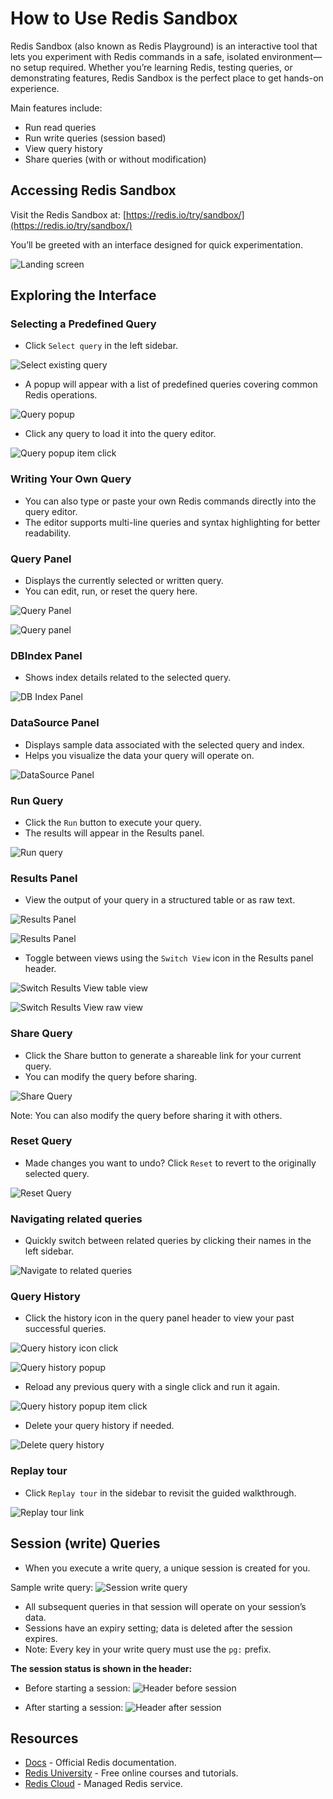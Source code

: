 # How to Use Redis Sandbox

Redis Sandbox (also known as Redis Playground) is an interactive tool that lets you experiment with Redis commands in a safe, isolated environment—no setup required. Whether you’re learning Redis, testing queries, or demonstrating features, Redis Sandbox is the perfect place to get hands-on experience.

Main features include:

- Run read queries
- Run write queries (session based)
- View query history
- Share queries (with or without modification)

## Accessing Redis Sandbox

Visit the Redis Sandbox at: [https://redis.io/try/sandbox/](https://redis.io/try/sandbox/)

You’ll be greeted with an interface designed for quick experimentation.

![Landing screen](./images/landing-screen.png)

## Exploring the Interface

### Selecting a Predefined Query

- Click `Select query` in the left sidebar.

![Select existing query](./images/select-query.png)

- A popup will appear with a list of predefined queries covering common Redis operations.

![Query popup](./images/query-popup.png)

- Click any query to load it into the query editor.

![Query popup item click](./images/query-popup-item-click.png)

### Writing Your Own Query

- You can also type or paste your own Redis commands directly into the query editor.
- The editor supports multi-line queries and syntax highlighting for better readability.

### Query Panel

- Displays the currently selected or written query.
- You can edit, run, or reset the query here.

![Query Panel](./images/query-panel-tour-step.png)

![Query panel](./images/query-panel.png)

### DBIndex Panel

- Shows index details related to the selected query.

![DB Index Panel](./images/dbindex-panel-tour-step.png)

### DataSource Panel

- Displays sample data associated with the selected query and index.
- Helps you visualize the data your query will operate on.

![DataSource Panel](./images/datasource-panel-tour-step.png)

### Run Query

- Click the `Run` button to execute your query.
- The results will appear in the Results panel.

![Run query](./images/run-query-tour-step.png)

### Results Panel

- View the output of your query in a structured table or as raw text.

![Results Panel](./images/results-panel-tour-step.png)

![Results Panel](./images/results-panel.png)

- Toggle between views using the `Switch View` icon in the Results panel header.

![Switch Results View table view](./images/switch-results-view-tbl.png)

![Switch Results View raw view](./images/switch-results-view-raw.png)

### Share Query

- Click the Share button to generate a shareable link for your current query.
- You can modify the query before sharing.

![Share Query](./images/share-query-tour-step.png)

Note: You can also modify the query before sharing it with others.

### Reset Query

- Made changes you want to undo? Click `Reset` to revert to the originally selected query.

![Reset Query](./images/reset-query-tour-step.png)

### Navigating related queries

- Quickly switch between related queries by clicking their names in the left sidebar.

![Navigate to related queries](./images/navigate-related-queries-tour-step.png)

### Query History

- Click the history icon in the query panel header to view your past successful queries.

![Query history icon click](./images/query-history-icon.png)

![Query history popup](./images/query-history-popup.png)

- Reload any previous query with a single click and run it again.

![Query history popup item click](./images/query-history-popup-load-query.png)

- Delete your query history if needed.

![Delete query history](./images/query-history-popup-delete.png)

### Replay tour

- Click `Replay tour` in the sidebar to revisit the guided walkthrough.

![Replay tour link](./images/replay-tour.png)

## Session (write) Queries

- When you execute a write query, a unique session is created for you.

Sample write query:
![Session write query](./images/session-write-query.png)

- All subsequent queries in that session will operate on your session’s data.
- Sessions have an expiry setting; data is deleted after the session expires.
- Note: Every key in your write query must use the `pg:` prefix.

**The session status is shown in the header:**

- Before starting a session:
  ![Header before session](./images/header-before-session.png)

- After starting a session:
  ![Header after session](./images/header-after-session.png)

## Resources

- [Docs](https://redis.io/docs/latest/) - Official Redis documentation.
- [Redis University](https://university.redis.io/) - Free online courses and tutorials.
- [Redis Cloud](https://cloud.redis.io/) - Managed Redis service.
